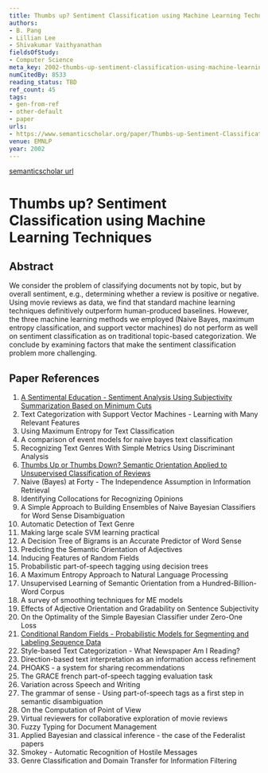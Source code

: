 ```yaml
---
title: Thumbs up? Sentiment Classification using Machine Learning Techniques
authors:
- B. Pang
- Lillian Lee
- Shivakumar Vaithyanathan
fieldsOfStudy:
- Computer Science
meta_key: 2002-thumbs-up-sentiment-classification-using-machine-learning-techniques
numCitedBy: 8533
reading_status: TBD
ref_count: 45
tags:
- gen-from-ref
- other-default
- paper
urls:
- https://www.semanticscholar.org/paper/Thumbs-up-Sentiment-Classification-using-Machine-Pang-Lee/12d0353ce8b41b7e5409e5a4a611110aee33c7bc?sort=total-citations
venue: EMNLP
year: 2002
---
```


[semanticscholar url](https://www.semanticscholar.org/paper/Thumbs-up-Sentiment-Classification-using-Machine-Pang-Lee/12d0353ce8b41b7e5409e5a4a611110aee33c7bc?sort=total-citations)

# Thumbs up? Sentiment Classification using Machine Learning Techniques

## Abstract

We consider the problem of classifying documents not by topic, but by overall sentiment, e.g., determining whether a review is positive or negative. Using movie reviews as data, we find that standard machine learning techniques definitively outperform human-produced baselines. However, the three machine learning methods we employed (Naive Bayes, maximum entropy classification, and support vector machines) do not perform as well on sentiment classification as on traditional topic-based categorization. We conclude by examining factors that make the sentiment classification problem more challenging.

## Paper References

1. [A Sentimental Education - Sentiment Analysis Using Subjectivity Summarization Based on Minimum Cuts](2004-a-sentimental-education-sentiment-analysis-using-subjectivity-summarization-based-on-minimum-cuts)
2. Text Categorization with Support Vector Machines - Learning with Many Relevant Features
3. Using Maximum Entropy for Text Classification
4. A comparison of event models for naive bayes text classification
5. Recognizing Text Genres With Simple Metrics Using Discriminant Analysis
6. [Thumbs Up or Thumbs Down? Semantic Orientation Applied to Unsupervised Classification of Reviews](2002-thumbs-up-or-thumbs-down-semantic-orientation-applied-to-unsupervised-classification-of-reviews)
7. Naive (Bayes) at Forty - The Independence Assumption in Information Retrieval
8. Identifying Collocations for Recognizing Opinions
9. A Simple Approach to Building Ensembles of Naive Bayesian Classifiers for Word Sense Disambiguation
10. Automatic Detection of Text Genre
11. Making large scale SVM learning practical
12. A Decision Tree of Bigrams is an Accurate Predictor of Word Sense
13. Predicting the Semantic Orientation of Adjectives
14. Inducing Features of Random Fields
15. Probabilistic part-of-speech tagging using decision trees
16. A Maximum Entropy Approach to Natural Language Processing
17. Unsupervised Learning of Semantic Orientation from a Hundred-Billion-Word Corpus
18. A survey of smoothing techniques for ME models
19. Effects of Adjective Orientation and Gradability on Sentence Subjectivity
20. On the Optimality of the Simple Bayesian Classifier under Zero-One Loss
21. [Conditional Random Fields - Probabilistic Models for Segmenting and Labeling Sequence Data](2001-conditional-random-fields-probabilistic-models-for-segmenting-and-labeling-sequence-data)
22. Style-based Text Categorization - What Newspaper Am I Reading?
23. Direction-based text interpretation as an information access refinement
24. PHOAKS - a system for sharing recommendations
25. The GRACE french part-of-speech tagging evaluation task
26. Variation across Speech and Writing
27. The grammar of sense - Using part-of-speech tags as a first step in semantic disambiguation
28. On the Computation of Point of View
29. Virtual reviewers for collaborative exploration of movie reviews
30. Fuzzy Typing for Document Management
31. Applied Bayesian and classical inference - the case of the Federalist papers
32. Smokey - Automatic Recognition of Hostile Messages
33. Genre Classification and Domain Transfer for Information Filtering
